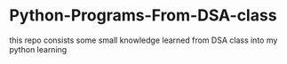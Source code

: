 # Python-Programs-From-DSA-class
this repo consists some small knowledge learned from DSA class into my python learning
